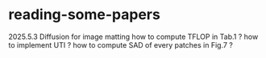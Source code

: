 # reading-some-papers
2025.5.3
Diffusion for image matting
how to compute TFLOP in Tab.1 ?
how to implement UTI ?
how to compute SAD of every patches in Fig.7 ?
